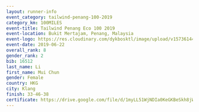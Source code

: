 ```yaml
--- 
layout: runner-info 
event_category: tailwind-penang-100-2019 
category_km: 100MILES 
event-title: Tailwind Penang Eco 100 2019 
event-location: Bukit Mertajam, Penang, Malaysia 
event-logo: https://res.cloudinary.com/dykbosktl/image/upload/v1573614442/Logo/Logo_gqlzi3.jpg 
event-date: 2019-06-22 
overall_rank: 8
gender_rank: 2
bib: 16512
last_name: Li
first_name: Mui Chun
gender: Female
country: HKG
city: Klang
finish: 33-46-38
certificate: https://drive.google.com/file/d/1myLL51WjNDIa0KeGKBeSkh8jWIBpP2f/view?usp=sharing
--- 
```

